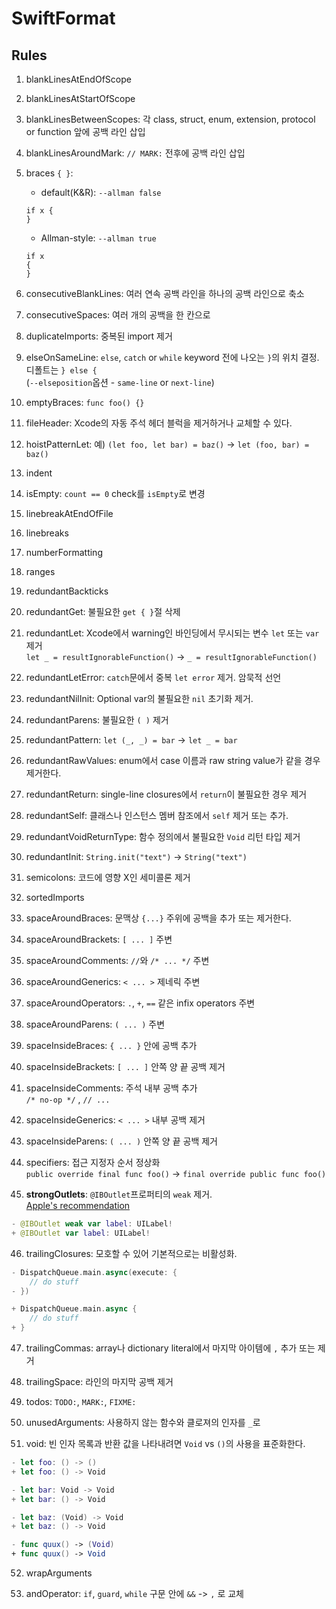 # SwiftFormat
## Rules

1. blankLinesAtEndOfScope

2. blankLinesAtStartOfScope

3. blankLinesBetweenScopes: 각 class, struct, enum, extension, protocol or function 앞에 공백 라인 삽입

4. blankLinesAroundMark: `// MARK:` 전후에 공백 라인 삽입

5. braces `{ }`: 
    - default(K&R): `--allman false`  
    ```
    if x {
    }
    ```
    - Allman-style: `--allman true`
    ```
    if x
    {
    }
    ```

6. consecutiveBlankLines: 여러 연속 공백 라인을 하나의 공백 라인으로 축소

7. consecutiveSpaces: 여러 개의 공백을 한 칸으로

8. duplicateImports: 중복된 import 제거

9. elseOnSameLine: `else`, `catch` or `while` keyword 전에 나오는 `}`의 위치 결정. 디폴트는 `} else {`    
(`--elseposition`옵션 - `same-line` or `next-line`)

10. emptyBraces: `func foo() {}`

11. fileHeader: Xcode의 자동 주석 헤더 블럭을 제거하거나 교체할 수 있다.

12. hoistPatternLet: 예) `(let foo, let bar) = baz()` -> `let (foo, bar) = baz()`

13. indent

14. isEmpty: `count == 0` check를 `isEmpty`로 변경

15. linebreakAtEndOfFile

16. linebreaks

17. numberFormatting

18. ranges

19. redundantBackticks

20. redundantGet: 불필요한 `get { }`절 삭제

21. redundantLet: Xcode에서 warning인 바인딩에서 무시되는 변수 `let` 또는 `var` 제거  
`let _ = resultIgnorableFunction()` ->
`_ = resultIgnorableFunction()`


22. redundantLetError: `catch`문에서 중복 `let error` 제거. 암묵적 선언

23. redundantNilInit: Optional var의 불필요한 `nil` 초기화 제거.

24. redundantParens: 불필요한 `( )` 제거

25. redundantPattern: `let (_, _) = bar` -> `let _ = bar`

26. redundantRawValues: enum에서 case 이름과 raw string value가 같을 경우 제거한다.

27. redundantReturn: single-line closures에서 `return`이 불필요한 경우 제거

28. redundantSelf: 클래스나 인스턴스 멤버 참조에서  `self` 제거 또는 추가.

29. redundantVoidReturnType: 함수 정의에서 불필요한 `Void` 리턴 타입 제거

30. redundantInit: `String.init("text")` -> `String("text")` 

31. semicolons: 코드에 영향 X인 세미콜론 제거 

32. sortedImports

33. spaceAroundBraces: 문맥상 `{...}` 주위에 공백을 추가 또는 제거한다. 

34. spaceAroundBrackets: `[ ... ]` 주변

35. spaceAroundComments: `//`와 `/* ... */` 주변

36. spaceAroundGenerics: `< ... >` 제네릭 주변

37. spaceAroundOperators: `.`, `+`, `==` 같은 infix operators 주변

38. spaceAroundParens: `( ... )` 주변

39. spaceInsideBraces: `{ ... }` 안에 공백 추가

40. spaceInsideBrackets: `[ ... ]` 안쪽 양 끝 공백 제거

41. spaceInsideComments: 주석 내부 공백 추가  
`/* no-op */` , `// ...`

42. spaceInsideGenerics: `< ... >` 내부 공백 제거

43. spaceInsideParens: `( ... )` 안쪽 양 끝 공백 제거

44. specifiers: 접근 지정자 순서 정상화  
`public override final func foo()` -> `final override public func foo()`

45. **strongOutlets**: `@IBOutlet`프로퍼티의 `weak` 제거.  
[Apple's recommendation](https://developer.apple.com/videos/play/wwdc2015/407/)

```swift
- @IBOutlet weak var label: UILabel!
+ @IBOutlet var label: UILabel!
```

46. trailingClosures: 모호할 수 있어 기본적으로는 비활성화.
```swift
- DispatchQueue.main.async(execute: {
    // do stuff
- })

+ DispatchQueue.main.async {
    // do stuff
+ }
```

47. trailingCommas: array나 dictionary literal에서 마지막 아이템에 `,` 추가 또는 제거

48. trailingSpace: 라인의 마지막 공백 제거

49. todos: `TODO:`, `MARK:`, `FIXME:`

50. unusedArguments: 사용하지 않는 함수와 클로져의 인자를 `_`로 

51. void: 빈 인자 목록과 반환 값을 나타내려면 `Void` vs `()`의 사용을 표준화한다.  
```swift
- let foo: () -> ()
+ let foo: () -> Void

- let bar: Void -> Void
+ let bar: () -> Void

- let baz: (Void) -> Void
+ let baz: () -> Void

- func quux() -> (Void)
+ func quux() -> Void
```

52. wrapArguments

53. andOperator: `if`, `guard`, `while` 구문 안에 `&&` -> `,` 로 교체